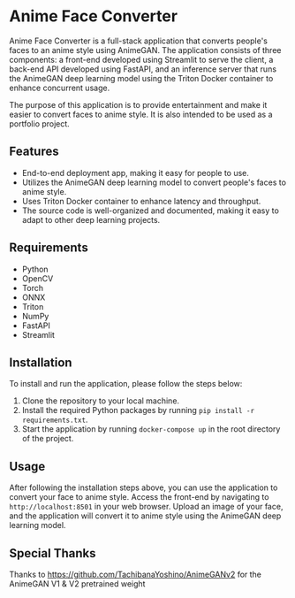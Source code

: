 # Anime Face Converter

Anime Face Converter is a full-stack application that converts people's faces to an anime style using AnimeGAN. The application consists of three components: a front-end developed using Streamlit to serve the client, a back-end API developed using FastAPI, and an inference server that runs the AnimeGAN deep learning model using the Triton Docker container to enhance concurrent usage.

The purpose of this application is to provide entertainment and make it easier to convert faces to anime style. It is also intended to be used as a portfolio project.

## Features

- End-to-end deployment app, making it easy for people to use.
- Utilizes the AnimeGAN deep learning model to convert people's faces to anime style.
- Uses Triton Docker container to enhance latency and throughput.
- The source code is well-organized and documented, making it easy to adapt to other deep learning projects.

## Requirements

- Python
- OpenCV
- Torch
- ONNX
- Triton
- NumPy
- FastAPI
- Streamlit

## Installation

To install and run the application, please follow the steps below:

1. Clone the repository to your local machine.
2. Install the required Python packages by running `pip install -r requirements.txt`.
3. Start the application by running `docker-compose up` in the root directory of the project.

## Usage

After following the installation steps above, you can use the application to convert your face to anime style. Access the front-end by navigating to `http://localhost:8501` in your web browser. Upload an image of your face, and the application will convert it to anime style using the AnimeGAN deep learning model.


## Special Thanks
Thanks to https://github.com/TachibanaYoshino/AnimeGANv2 for the AnimeGAN V1 & V2 pretrained weight
